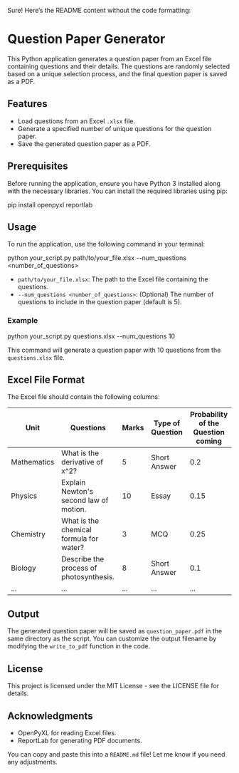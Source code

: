 Sure! Here’s the README content without the code formatting:

# Question Paper Generator

This Python application generates a question paper from an Excel file containing questions and their details. The questions are randomly selected based on a unique selection process, and the final question paper is saved as a PDF.

## Features

- Load questions from an Excel `.xlsx` file.
- Generate a specified number of unique questions for the question paper.
- Save the generated question paper as a PDF.

## Prerequisites

Before running the application, ensure you have Python 3 installed along with the necessary libraries. You can install the required libraries using pip:

pip install openpyxl reportlab

## Usage

To run the application, use the following command in your terminal:

python your_script.py path/to/your_file.xlsx --num_questions <number_of_questions>

- `path/to/your_file.xlsx`: The path to the Excel file containing the questions.
- `--num_questions <number_of_questions>`: (Optional) The number of questions to include in the question paper (default is 5).

### Example

python your_script.py questions.xlsx --num_questions 10

This command will generate a question paper with 10 questions from the `questions.xlsx` file.

## Excel File Format

The Excel file should contain the following columns:

| Unit        | Questions                                | Marks | Type of Question | Probability of the Question coming |
|-------------|------------------------------------------|-------|------------------|------------------------------------|
| Mathematics | What is the derivative of x^2?          | 5     | Short Answer     | 0.2                                |
| Physics     | Explain Newton's second law of motion.  | 10    | Essay            | 0.15                               |
| Chemistry   | What is the chemical formula for water? | 3     | MCQ              | 0.25                               |
| Biology     | Describe the process of photosynthesis.  | 8     | Short Answer     | 0.1                                |
| ...         | ...                                      | ...   | ...              | ...                                |

## Output

The generated question paper will be saved as `question_paper.pdf` in the same directory as the script. You can customize the output filename by modifying the `write_to_pdf` function in the code.

## License

This project is licensed under the MIT License - see the LICENSE file for details.

## Acknowledgments

- OpenPyXL for reading Excel files.
- ReportLab for generating PDF documents.

You can copy and paste this into a `README.md` file! Let me know if you need any adjustments.